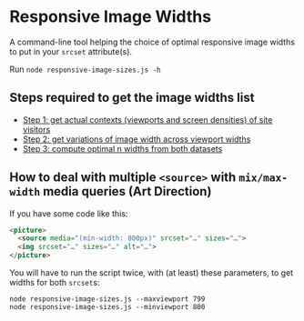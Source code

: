 # Responsive Image Widths

A command-line tool helping the choice of optimal responsive image widths to put in your `srcset` attribute(s).

Run `node responsive-image-sizes.js -h`

## Steps required to get the image widths list

- [Step 1: get actual contexts (viewports and screen densities) of site visitors](/responsive-image-widths/step1.html)
- [Step 2: get variations of image width across viewport widths](/responsive-image-widths/step2.html)
- [Step 3: compute optimal n widths from both datasets](/responsive-image-widths/step3.html)

## How to deal with multiple `<source>` with `mix/max-width` media queries (Art Direction)

If you have some code like this:

```html
<picture>
  <source media="(min-width: 800px)" srcset="…" sizes="…">
  <img srcset="…" sizes="…" alt="…">
</picture>
```

You will have to run the script twice, with (at least) these parameters, to get widths for both `srcset`s:

```shell
node responsive-image-sizes.js --maxviewport 799
node responsive-image-sizes.js --minviewport 800
```
